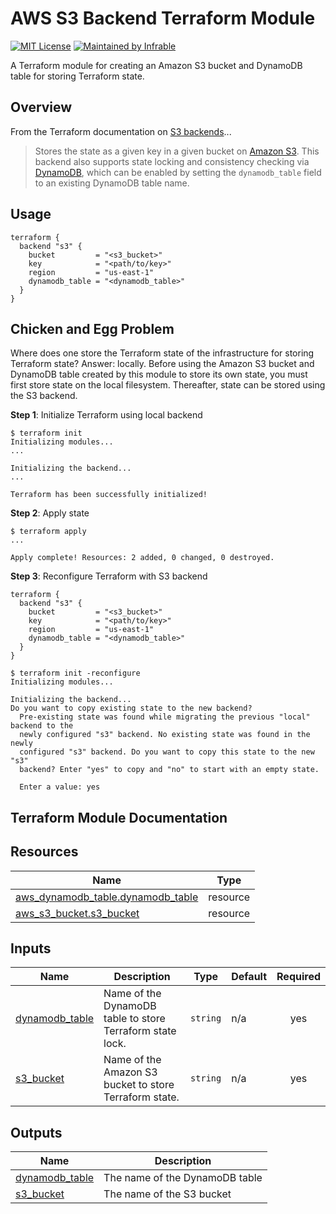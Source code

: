 # AWS S3 Backend Terraform Module

[![MIT License](https://img.shields.io/badge/License-MIT-blue.svg)](https://github.com/infrable-io/terraform-aws-s3-backend/blob/master/LICENSE)
[![Maintained by Infrable](https://img.shields.io/badge/Maintained%20by-Infrable-000000)](https://infrable.io)

A Terraform module for creating an Amazon S3 bucket and DynamoDB table for storing Terraform state.

## Overview

From the Terraform documentation on [S3 backends](https://www.terraform.io/language/settings/backends/s3)...

>Stores the state as a given key in a given bucket on [Amazon S3](https://aws.amazon.com/s3). This backend also supports state locking and consistency checking via [DynamoDB](https://aws.amazon.com/dynamodb), which can be enabled by setting the `dynamodb_table` field to an existing DynamoDB table name.

## Usage

```hcl
terraform {
  backend "s3" {
    bucket         = "<s3_bucket>"
    key            = "<path/to/key>"
    region         = "us-east-1"
    dynamodb_table = "<dynamodb_table>"
  }
}
```

## Chicken and Egg Problem

Where does one store the Terraform state of the infrastructure for storing Terraform state? Answer: locally. Before using the Amazon S3 bucket and DynamoDB table created by this module to store its own state, you must first store state on the local filesystem. Thereafter, state can be stored using the S3 backend.

**Step 1**: Initialize Terraform using local backend

```
$ terraform init
Initializing modules...
...

Initializing the backend...
...

Terraform has been successfully initialized!
```

**Step 2**: Apply state

```
$ terraform apply
...

Apply complete! Resources: 2 added, 0 changed, 0 destroyed.
```

**Step 3**: Reconfigure Terraform with S3 backend

```hcl
terraform {
  backend "s3" {
    bucket         = "<s3_bucket>"
    key            = "<path/to/key>"
    region         = "us-east-1"
    dynamodb_table = "<dynamodb_table>"
  }
}
```

```
$ terraform init -reconfigure
Initializing modules...

Initializing the backend...
Do you want to copy existing state to the new backend?
  Pre-existing state was found while migrating the previous "local" backend to the
  newly configured "s3" backend. No existing state was found in the newly
  configured "s3" backend. Do you want to copy this state to the new "s3"
  backend? Enter "yes" to copy and "no" to start with an empty state.

  Enter a value: yes
```

## Terraform Module Documentation

<!-- BEGIN_TF_DOCS -->
## Resources

| Name | Type |
|------|------|
| [aws_dynamodb_table.dynamodb_table](https://registry.terraform.io/providers/hashicorp/aws/latest/docs/resources/dynamodb_table) | resource |
| [aws_s3_bucket.s3_bucket](https://registry.terraform.io/providers/hashicorp/aws/latest/docs/resources/s3_bucket) | resource |

## Inputs

| Name | Description | Type | Default | Required |
|------|-------------|------|---------|:--------:|
| <a name="input_dynamodb_table"></a> [dynamodb\_table](#input\_dynamodb\_table) | Name of the DynamoDB table to store Terraform state lock. | `string` | n/a | yes |
| <a name="input_s3_bucket"></a> [s3\_bucket](#input\_s3\_bucket) | Name of the Amazon S3 bucket to store Terraform state. | `string` | n/a | yes |

## Outputs

| Name | Description |
|------|-------------|
| <a name="output_dynamodb_table"></a> [dynamodb\_table](#output\_dynamodb\_table) | The name of the DynamoDB table |
| <a name="output_s3_bucket"></a> [s3\_bucket](#output\_s3\_bucket) | The name of the S3 bucket |
<!-- END_TF_DOCS -->
